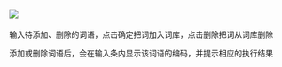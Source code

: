 # ![](/home/carl/Program/手动造词/2.png)



输入待添加、删除的词语，点击确定把词加入词库，点击删除把词从词库删除

添加或删除词语后，会在输入条内显示该词语的编码，并提示相应的执行结果